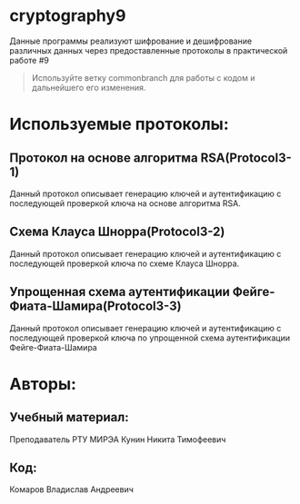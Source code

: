# cryptography9
Данные программы реализуют шифрование и дешифрование различных данных через предоставленные протоколы в практической работе #9

>Используйте ветку commonbranch для работы с кодом и дальнейшего его изменения.
# Используемые протоколы:
## Протокол на основе алгоритма RSA(Protocol3-1)
Данный протокол описывает генерацию ключей и аутентификацию с последующей проверкой ключа на основе алгоритма RSA. 
## Схема Клауса Шнорра(Protocol3-2)
Данный протокол описывает генерацию ключей и аутентификацию с последующей проверкой ключа по схеме Клауса Шнорра.
## Упрощенная схема аутентификации Фейге-Фиата-Шамира(Protocol3-3)
Данный протокол описывает генерацию ключей и аутентификацию с последующей проверкой ключа по упрощенной схема аутентификации Фейге-Фиата-Шамира
# Авторы: 
## Учебный материал:
Преподаватель РТУ МИРЭА Кунин Никита Тимофеевич
## Код:
Комаров Владислав Андреевич
